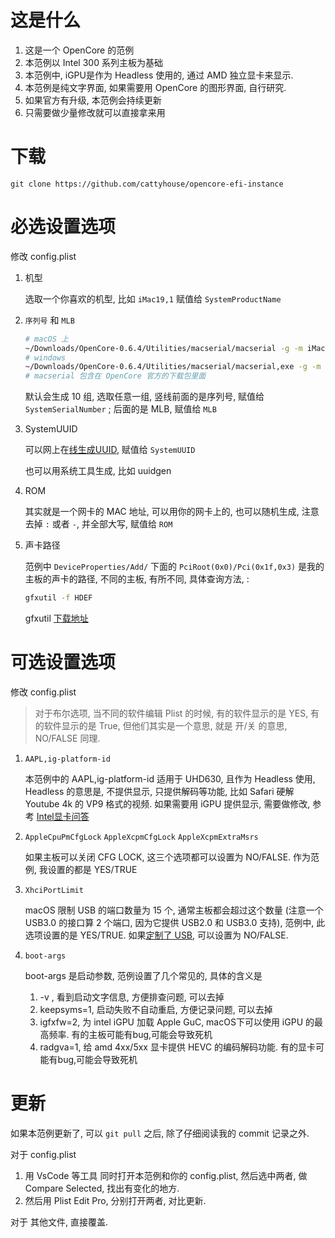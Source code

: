 # 这是什么

1. 这是一个 OpenCore 的范例
1. 本范例以 Intel 300 系列主板为基础
1. 本范例中, iGPU是作为 Headless 使用的, 通过 AMD 独立显卡来显示.
1. 本范例是纯文字界面, 如果需要用 OpenCore 的图形界面, 自行研究.
1. 如果官方有升级, 本范例会持续更新
1. 只需要做少量修改就可以直接拿来用

# 下载

````
git clone https://github.com/cattyhouse/opencore-efi-instance
````

# 必选设置选项

修改 config.plist

1. 机型

    选取一个你喜欢的机型, 比如 `iMac19,1` 赋值给 `SystemProductName`

1. `序列号` 和 `MLB`
       
    ```sh
    # macOS 上
    ~/Downloads/OpenCore-0.6.4/Utilities/macserial/macserial -g -m iMac19,1
    # windows
    ~/Downloads/OpenCore-0.6.4/Utilities/macserial/macserial,exe -g -m iMac19,1
    # macserial 包含在 OpenCore 官方的下载包里面
    ```
    
    默认会生成 10 组, 选取任意一组, 竖线前面的是序列号, 赋值给 `SystemSerialNumber` ;  后面的是 MLB, 赋值给 `MLB`

1. SystemUUID
    
    可以网上在[线生成UUID](https://www.dute.org/uuid), 赋值给 `SystemUUID`
    
    也可以用系统工具生成, 比如 uuidgen

1. ROM

    其实就是一个网卡的 MAC 地址, 可以用你的网卡上的, 也可以随机生成, 注意去掉 `:` 或者 `-`, 并全部大写, 赋值给 `ROM`

1. 声卡路径
    
    范例中 `DeviceProperties/Add/` 下面的 `PciRoot(0x0)/Pci(0x1f,0x3)` 是我的主板的声卡的路径, 不同的主板, 有所不同, 具体查询方法, :

    ```sh
    gfxutil -f HDEF
    ```
    gfxutil [下载地址](https://github.com/acidanthera/gfxutil/releases) 


# 可选设置选项

修改 config.plist
    
> 对于布尔选项, 当不同的软件编辑 Plist 的时候, 有的软件显示的是 YES, 有的软件显示的是 True, 但他们其实是一个意思, 就是 开/关 的意思, NO/FALSE 同理.

1. `AAPL,ig-platform-id`
    
    本范例中的 AAPL,ig-platform-id 适用于 UHD630, 且作为 Headless 使用, Headless 的意思是, 不提供显示, 只提供解码等功能, 比如 Safari 硬解 Youtube 4k 的 VP9 格式的视频. 如果需要用 iGPU 提供显示, 需要做修改, 参考 [Intel显卡问答](https://github.com/acidanthera/WhateverGreen/blob/master/Manual/FAQ.IntelHD.cn.md)

1. `AppleCpuPmCfgLock` `AppleXcpmCfgLock` `AppleXcpmExtraMsrs`

    如果主板可以关闭 CFG LOCK, 这三个选项都可以设置为 NO/FALSE. 作为范例, 我设置的都是 YES/TRUE

1. `XhciPortLimit`

    macOS 限制 USB 的端口数量为 15 个, 通常主板都会超过这个数量 (注意一个 USB3.0 的接口算 2 个端口, 因为它提供 USB2.0 和 USB3.0 支持), 范例中, 此选项设置的是 YES/TRUE. 如果[定制了 USB](https://github.com/headkaze/Hackintool), 可以设置为 NO/FALSE. 

1. `boot-args`

    boot-args 是启动参数, 范例设置了几个常见的, 具体的含义是
    
    1. -v , 看到启动文字信息, 方便排查问题, 可以去掉
    2. keepsyms=1, 启动失败不自动重启, 方便记录问题, 可以去掉
    3. igfxfw=2, 为 intel iGPU 加载 Apple GuC, macOS下可以使用 iGPU 的最高频率. 有的主板可能有bug,可能会导致死机
    4. radgva=1, 给 amd 4xx/5xx 显卡提供 HEVC 的编码解码功能. 有的显卡可能有bug,可能会导致死机


# 更新

如果本范例更新了, 可以 `git pull` 之后, 除了仔细阅读我的 commit 记录之外.

对于 config.plist

1. 用 VsCode 等工具 同时打开本范例和你的 config.plist, 然后选中两者, 做 Compare Selected, 找出有变化的地方.
2. 然后用 Plist Edit Pro, 分别打开两者, 对比更新. 

对于 其他文件, 直接覆盖.